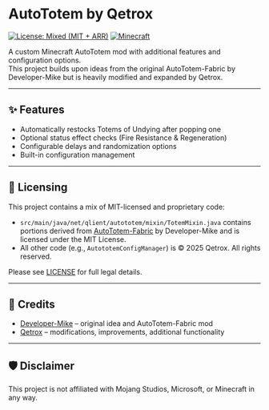 # AutoTotem by Qetrox

[![License: Mixed (MIT + ARR)](https://img.shields.io/badge/license-Mixed-blue.svg)](./LICENSE)
[![Minecraft](https://img.shields.io/badge/minecraft-1.20%2B-green.svg)](https://minecraft.net)

A custom Minecraft AutoTotem mod with additional features and configuration options.  
This project builds upon ideas from the original AutoTotem-Fabric by Developer-Mike but is heavily modified and expanded by Qetrox.

---

## ✨ Features

- Automatically restocks Totems of Undying after popping one
- Optional status effect checks (Fire Resistance & Regeneration)
- Configurable delays and randomization options
- Built-in configuration management

---

## 📜 Licensing

This project contains a mix of MIT-licensed and proprietary code:

- `src/main/java/net/qlient/autototem/mixin/TotemMixin.java` contains portions derived from [AutoTotem-Fabric](https://github.com/Developer-Mike/Autototem-Fabric) by Developer-Mike and is licensed under the MIT License.
- All other code (e.g., `AutototemConfigManager`) is © 2025 Qetrox. All rights reserved.

Please see [LICENSE](./LICENSE) for full legal details.

---

## 💬 Credits

- [Developer-Mike](https://github.com/Developer-Mike) – original idea and AutoTotem-Fabric mod
- [Qetrox](https://github.com/QetroxLOL) – modifications, improvements, additional functionality

---

## 🛡 Disclaimer

This project is not affiliated with Mojang Studios, Microsoft, or Minecraft in any way.

